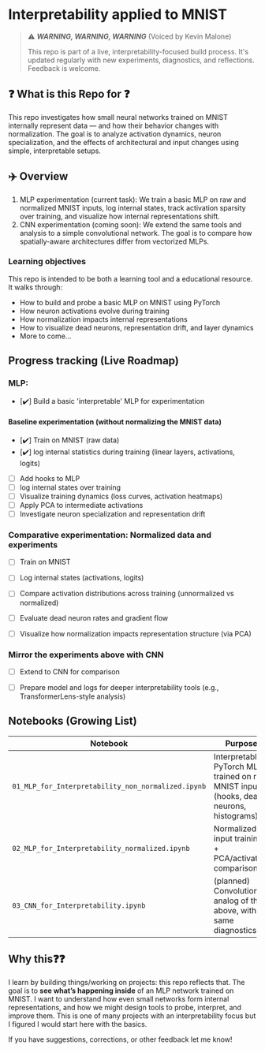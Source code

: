 # Interpretability applied to MNIST

> ⚠️ ***WARNING, WARNING, WARNING*** (Voiced by Kevin Malone)  
>
> This repo is part of a live, interpretability-focused build process. It's updated regularly with new experiments, diagnostics, and reflections. Feedback is welcome.


## ❓ What is this Repo for ❓

This repo investigates how small neural networks trained on MNIST internally represent data — and how their behavior changes with normalization. The goal is to analyze activation dynamics, neuron specialization, and the effects of architectural and input changes using simple, interpretable setups.


## ✈️ Overview 
1) MLP experimentation (current task): We train a basic MLP on raw and normalized MNIST inputs, log internal states, track activation sparsity over training, and visualize how internal representations shift.
2) CNN experimentation (coming soon): We extend the same tools and analysis to a simple convolutional network. The goal is to compare how spatially-aware architectures differ from vectorized MLPs.

### Learning objectives  
This repo is intended to be both a learning tool and a educational resource. It walks through:
- How to build and probe a basic MLP on MNIST using PyTorch
- How neuron activations evolve during training
- How normalization impacts internal representations
- How to visualize dead neurons, representation drift, and layer dynamics
- More to come...



<!--
### 🥅 Goals
The goal is to turn this into a blog post or educational writeup on activations, dead neurons, and normalization effects in MLPs. This will be part of a broader interpretability portfolio including toy circuits and LLM probing.


## 💭 My hopes
- How to build an interpretable MLP (mirroring my [micrograd](/zero-to-hero-course/episode-1) architecture)
- How to track internal activations and neuron behaviors
- How to begin asking interpretability questions about hidden representations
If you’re early in your ML journey, or just looking to see how models can be dissected from first principles — I hope this is useful.
-->

## Progress tracking (Live Roadmap)

### MLP: 
- [✔️] Build a basic 'interpretable' MLP for experimentation

#### Baseline experimentation (without normalizing the MNIST data)
- [✔️] Train on MNIST (raw data)
- [✔️] log internal statistics during training (linear layers, activations, logits)
- [ ] Add hooks to MLP
- [ ] log internal states over training
- [ ] Visualize training dynamics (loss curves, activation heatmaps)
- [ ] Apply PCA to intermediate activations
- [ ] Investigate neuron specialization and representation drift

### Comparative experimentation: Normalized data and experiments
- [ ] Train on MNIST 
- [ ] Log internal states (activations, logits)
- [ ] Compare activation distributions across training (unnormalized vs normalized)
- [ ] Evaluate dead neuron rates and gradient flow
- [ ] Visualize how normalization impacts representation structure (via PCA)



### Mirror the experiments above with CNN
- [ ] Extend to CNN for comparison
- [ ] Prepare model and logs for deeper interpretability tools (e.g., TransformerLens-style analysis)




## Notebooks (Growing List)

| Notebook | Purpose |
|---------|---------|
| `01_MLP_for_Interpretability_non_normalized.ipynb` | Interpretable PyTorch MLP trained on raw MNIST input (hooks, dead neurons, histograms) |
| `02_MLP_for_Interpretability_normalized.ipynb` | Normalized-input training + PCA/activation comparisons |
| `03_CNN_for_Interpretability.ipynb`| (planned) Convolutional analog of the above, with same diagnostics|



## Why this❓❓

I learn by building things/working on projects: this repo reflects that. The goal is to **see what’s happening inside** of an MLP network trained on MNIST. I want to understand how even small networks form internal representations, and how we might design tools to probe, interpret, and improve them. This is one of many projects with an interpretability focus but I figured I would start here with the basics. 

If you have suggestions, corrections, or other feedback let me know!
  
